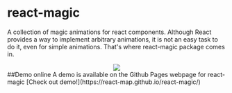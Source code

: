 # react-magic
A collection of magic animations for react components. Although React provides a way to implement arbitrary animations, it is not an easy task to do it, even for simple animations.  That's where react-magic package comes in.     
<div style="text-align:center" align="center">
  <img src="https://react-map.github.io/react-magic/demo.gif" />
</div>       
##Demo online   
A demo is available on the Github Pages webpage for react-magic [Check out demo!](https://react-map.github.io/react-magic/)        
